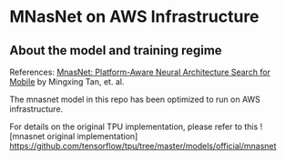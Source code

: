 # MNasNet on AWS Infrastructure

## About the model and training regime

References: [MnasNet: Platform-Aware Neural Architecture Search for Mobile](https://arxiv.org/pdf/1807.11626.pdf) by Mingxing Tan, et. al.

The mnasnet model in this repo has been optimized to run on AWS infrastructure.

For details on the original TPU implementation, please refer to this ![mnasnet original implementation]  https://github.com/tensorflow/tpu/tree/master/models/official/mnasnet


